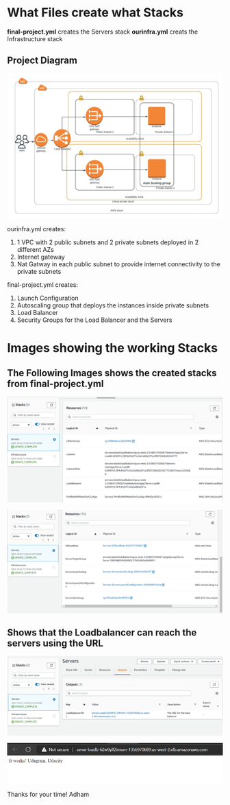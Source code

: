 # What Files create what Stacks
**final-project.yml** creates the Servers stack
**ourinfra.yml** creats the Infrastructure stack

## Project Diagram
![alt text](https://github.com/Adhamfm/Cloud-DevOps/blob/main/FinalProject.jpeg "Project Diagram")

ourinfra.yml creates:
1. 1 VPC with 2 public subnets and 2 private subnets deployed in 2 different AZs 
2. Internet gateway
3. Nat Gatway in each public subnet to provide internet connectivity to the private subnets

final-project.yml creates:
1. Launch Configuration  
2. Autoscaling group that deploys the instances inside private subnets
3. Load Balancer 
4. Security Groups for the Load Balancer and the Servers

# Images showing the working Stacks
## The Following Images shows the created stacks from final-project.yml
![alt text](https://github.com/Adhamfm/Cloud-DevOps/blob/main/resources1.png "Servers Resources 1")

![alt text](https://github.com/Adhamfm/Cloud-DevOps/blob/main/resources2.png "Servers Resources 2")
## Shows that the Loadbalancer can reach the servers using the URL
![alt text](https://github.com/Adhamfm/Cloud-DevOps/blob/main/output.png "Servers Output showing LoadBalancer URL")

![alt text](https://github.com/Adhamfm/Cloud-DevOps/blob/main/workingTest.png "LoadBalancer Response ")

Thanks for your time!
Adham
